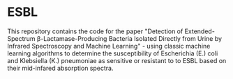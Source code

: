 # ESBL
This repository contains the code for the paper "Detection of Extended-Spectrum β-Lactamase-Producing Bacteria Isolated Directly from Urine by Infrared Spectroscopy and Machine Learning" - using classic machine learning algorithms to determine the susceptibility of Escherichia (E.) coli and Klebsiella (K.) pneumoniae as sensitive or resistant to to ESBL based on their mid-infared absorption spectra.

